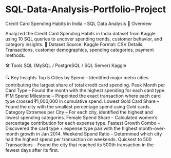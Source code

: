 # SQL-Data-Analysis-Portfolio-Project
Credit Card Spending Habits in India – SQL Data Analysis
📌 Overview

Analyzed the Credit Card Spending Habits in India dataset from Kaggle using 10 SQL queries to uncover spending trends, customer behavior, and category insights.
📂 Dataset
  Source: Kaggle
  Format: CSV
  Details: Transactions, customer demographics, spending categories, payment methods.

🛠 Tools
    SQL (MySQL / PostgreSQL / SQL Server)
    Kaggle

🔍 Key Insights
    Top 5 Cities by Spend – Identified major metro cities contributing the largest share of total credit card spending.
    Peak Month per Card Type – Found the month with the highest spending for each card type.
    ₹1M Spend Milestone – Pinpointed the exact transaction where each card type crossed ₹1,000,000 in cumulative spend.
    Lowest Gold Card Share – Found the city with the smallest percentage spend using Gold cards.
    Category Extremes per City – For each city, identified the highest and lowest spending categories.
    Female Spend Share – Calculated women’s percentage contribution for each expense type.
    Fastest Growth Combo – Discovered the card type + expense type pair with the highest month-over-month growth in Jan 2014.
    Weekend Spend Ratio – Determined which city had the highest spend per transaction on weekends.
    Quickest to 500 Transactions – Found the city that reached its 500th transaction in the fewest days after its first.
